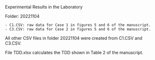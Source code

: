Experimental Results in the Laboratory

Folder: 20221104

	- C1.CSV: raw data for Case 1 in figures 5 and 6 of the manuscript.
	- C3.CSV: raw data for Case 2 in figures 5 and 6 of the manuscript.

All other CSV files in folder 20221104 were created from C1.CSV and C3.CSV.

File TDD.xlsx calculates the TDD shown in Table 2 of the manuscript.

